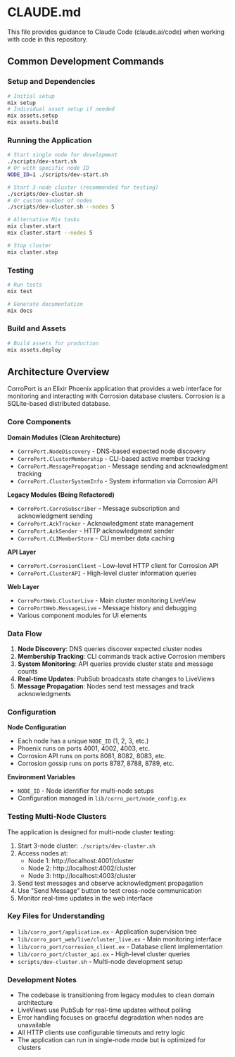 # CLAUDE.md

This file provides guidance to Claude Code (claude.ai/code) when working with code in this repository.

## Common Development Commands

### Setup and Dependencies
```bash
# Initial setup
mix setup
# Individual asset setup if needed
mix assets.setup
mix assets.build
```

### Running the Application
```bash
# Start single node for development
./scripts/dev-start.sh
# Or with specific node ID
NODE_ID=1 ./scripts/dev-start.sh

# Start 3-node cluster (recommended for testing)
./scripts/dev-cluster.sh
# Or custom number of nodes
./scripts/dev-cluster.sh --nodes 5

# Alternative Mix tasks
mix cluster.start
mix cluster.start --nodes 5

# Stop cluster
mix cluster.stop
```

### Testing
```bash
# Run tests
mix test

# Generate documentation
mix docs
```

### Build and Assets
```bash
# Build assets for production
mix assets.deploy
```

## Architecture Overview

CorroPort is an Elixir Phoenix application that provides a web interface for monitoring and interacting with Corrosion database clusters. Corrosion is a SQLite-based distributed database.

### Core Components

**Domain Modules (Clean Architecture)**
- `CorroPort.NodeDiscovery` - DNS-based expected node discovery
- `CorroPort.ClusterMembership` - CLI-based active member tracking  
- `CorroPort.MessagePropagation` - Message sending and acknowledgment tracking
- `CorroPort.ClusterSystemInfo` - System information via Corrosion API

**Legacy Modules (Being Refactored)**
- `CorroPort.CorroSubscriber` - Message subscription and acknowledgment sending
- `CorroPort.AckTracker` - Acknowledgment state management
- `CorroPort.AckSender` - HTTP acknowledgment sender
- `CorroPort.CLIMemberStore` - CLI member data caching

**API Layer**
- `CorroPort.CorrosionClient` - Low-level HTTP client for Corrosion API
- `CorroPort.ClusterAPI` - High-level cluster information queries

**Web Layer**
- `CorroPortWeb.ClusterLive` - Main cluster monitoring LiveView
- `CorroPortWeb.MessagesLive` - Message history and debugging
- Various component modules for UI elements

### Data Flow

1. **Node Discovery**: DNS queries discover expected cluster nodes
2. **Membership Tracking**: CLI commands track active Corrosion members  
3. **System Monitoring**: API queries provide cluster state and message counts
4. **Real-time Updates**: PubSub broadcasts state changes to LiveViews
5. **Message Propagation**: Nodes send test messages and track acknowledgments

### Configuration

**Node Configuration**
- Each node has a unique `NODE_ID` (1, 2, 3, etc.)
- Phoenix runs on ports 4001, 4002, 4003, etc.
- Corrosion API runs on ports 8081, 8082, 8083, etc.
- Corrosion gossip runs on ports 8787, 8788, 8789, etc.

**Environment Variables**
- `NODE_ID` - Node identifier for multi-node setups
- Configuration managed in `lib/corro_port/node_config.ex`

### Testing Multi-Node Clusters

The application is designed for multi-node cluster testing:

1. Start 3-node cluster: `./scripts/dev-cluster.sh`
2. Access nodes at:
   - Node 1: http://localhost:4001/cluster
   - Node 2: http://localhost:4002/cluster  
   - Node 3: http://localhost:4003/cluster
3. Send test messages and observe acknowledgment propagation
4. Use "Send Message" button to test cross-node communication
5. Monitor real-time updates in the web interface

### Key Files for Understanding

- `lib/corro_port/application.ex` - Application supervision tree
- `lib/corro_port_web/live/cluster_live.ex` - Main monitoring interface
- `lib/corro_port/corrosion_client.ex` - Database client implementation
- `lib/corro_port/cluster_api.ex` - High-level cluster queries
- `scripts/dev-cluster.sh` - Multi-node development setup

### Development Notes

- The codebase is transitioning from legacy modules to clean domain architecture
- LiveViews use PubSub for real-time updates without polling
- Error handling focuses on graceful degradation when nodes are unavailable
- All HTTP clients use configurable timeouts and retry logic
- The application can run in single-node mode but is optimized for clusters